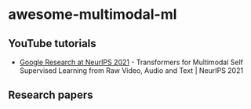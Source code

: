 # awesome-multimodal-ml

## YouTube tutorials

* [Google Research at NeurIPS 2021](https://www.youtube.com/watch?v=V3gY_hyATU8) -  Transformers for Multimodal Self Supervised Learning from Raw Video, Audio and Text | NeurIPS 2021

## Research papers
